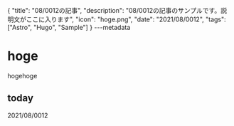 {
  "title": "08/0012の記事",
  "description": "08/0012の記事のサンプルです。説明文がここに入ります",
  "icon": "hoge.png",
  "date": "2021/08/0012",
  "tags": ["Astro", "Hugo", "Sample"]
}
---metadata

# hoge
hogehoge

## today
2021/08/0012